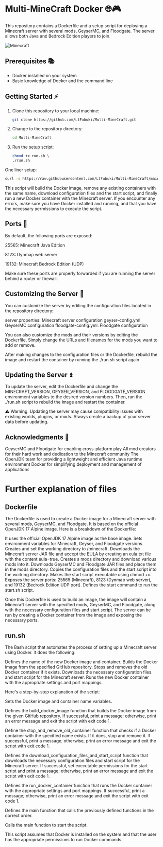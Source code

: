 # Multi-MineCraft Docker 🌐🎮

This repository contains a Dockerfile and a setup script for deploying a Minecraft server with several mods, GeyserMC, and Floodgate. The server allows both Java and Bedrock Edition players to join.

![Minecraft](https://i.imgur.com/XIyEuAW.png)

## Prerequisites 📚

- Docker installed on your system
- Basic knowledge of Docker and the command line

## Getting Started ⚡

1. Clone this repository to your local machine:

   ```bash
   git clone https://github.com/LtFubuki/Multi-MineCraft.git
   ```

2. Change to the repository directory:

   ```bash
   cd Multi-MineCraft
   ```

3. Run the setup script:

   ```bash
   chmod +x run.sh \
   ./run.sh
   ```

One liner setup:

   ```bash
   curl -s https://raw.githubusercontent.com/LtFubuki/Multi-MineCraft/main/run.sh | bash
   ```


This script will build the Docker image, remove any existing containers with the same name, download configuration files and the start script, and finally run a new Docker container with the Minecraft server.
If you encounter any errors, make sure you have Docker installed and running, and that you have the necessary permissions to execute the script.

## Ports 🚪

By default, the following ports are exposed:

25565: Minecraft Java Edition

8123: Dynmap web server

19132: Minecraft Bedrock Edition (UDP)

Make sure these ports are properly forwarded if you are running the server behind a router or firewall.

## Customizing the Server 🔧

You can customize the server by editing the configuration files located in the repository directory:

server.properties: Minecraft server configuration
geyser-config.yml: GeyserMC configuration
floodgate-config.yml: Floodgate configuration

You can also customize the mods and their versions by editing the Dockerfile. Simply change the URLs and filenames for the mods you want to add or remove.

After making changes to the configuration files or the Dockerfile, rebuild the image and restart the container by running the ./run.sh script again.

## Updating the Server ⏫

To update the server, edit the Dockerfile and change the MINECRAFT_VERSION, GEYSER_VERSION, and FLOODGATE_VERSION environment variables to the desired version numbers. Then, run the ./run.sh script to rebuild the image and restart the container.

⚠️ Warning: Updating the server may cause compatibility issues with existing worlds, plugins, or mods. Always create a backup of your server data before updating.

## Acknowledgments 🙌

GeyserMC and Floodgate for enabling cross-platform play
All mod creators for their hard work and dedication to the Minecraft community
The OpenJDK team for providing a lightweight and efficient Java runtime environment
Docker for simplifying deployment and management of applications


# Further explanation of files

## Dockerfile

The Dockerfile is used to create a Docker image for a Minecraft server with several mods, GeyserMC, and Floodgate. It is based on the official OpenJDK 17 Alpine image. Here is a breakdown of the Dockerfile:

It uses the official OpenJDK 17 Alpine image as the base image.
Sets environment variables for Minecraft, Geyser, and Floodgate versions.
Creates and set the working directory to /minecraft.
Downloads the Minecraft server JAR file and accept the EULA by creating an eula.txt file with the content eula=true.
Creates a mods directory and download various mods into it.
Downloads GeyserMC and Floodgate JAR files and place them in the mods directory.
Copies the configuration files and the start script into the working directory.
Makes the start script executable using chmod +x.
Exposes the server ports: 25565 (Minecraft), 8123 (Dynmap web server), and 19132 (Bedrock Edition UDP port).
Defines the start command to run the start.sh script.

Once this Dockerfile is used to build an image, the image will contain a Minecraft server with the specified mods, GeyserMC, and Floodgate, along with the necessary configuration files and start script. 
The server can be run by creating a Docker container from the image and exposing the necessary ports.


## run.sh

The Bash script that automates the process of setting up a Minecraft server using Docker. It does the following:

Defines the name of the new Docker image and container.
Builds the Docker image from the specified GitHub repository.
Stops and removes the old Docker container if it exists.
Downloads the necessary configuration files and start script for the Minecraft server.
Runs the new Docker container with the appropriate settings and port mappings.

Here's a step-by-step explanation of the script:

Sets the Docker image and container name variables.

Defines the build_docker_image function that builds the Docker image from the given GitHub repository. If successful, print a message; otherwise, print an error message and exit the script with exit code 1.

Define the stop_and_remove_old_container function that checks if a Docker container with the specified name exists. If it does, stop and remove it. If successful, print a message; otherwise, print an error message and exit the script with exit code 1.

Defines the download_configuration_files_and_start_script function that downloads the necessary configuration files and start script for the Minecraft server. If successful, set executable permissions for the start script and print a message; otherwise, print an error message and exit the script with exit code 1.

Defines the run_docker_container function that runs the Docker container with the appropriate settings and port mappings. If successful, print a message; otherwise, print an error message and exit the script with exit code 1.

Defines the main function that calls the previously defined functions in the correct order.

Calls the main function to start the script.

This script assumes that Docker is installed on the system and that the user has the appropriate permissions to run Docker commands.





